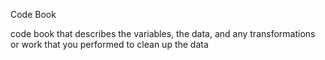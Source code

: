 Code Book

code book that describes the variables, the data, and any transformations or work that you performed to clean up the data
